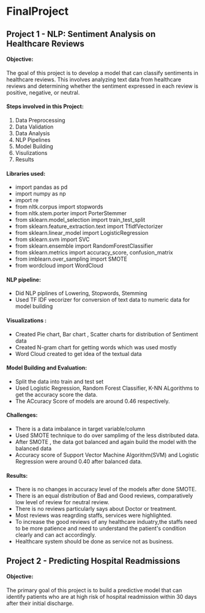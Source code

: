 # FinalProject 
## Project 1 - NLP: Sentiment Analysis on Healthcare Reviews
#### Objective:
  The goal of this project is to develop a model that can classify sentiments in healthcare reviews. This involves analyzing text data from healthcare reviews and determining whether the sentiment expressed in each review is positive, negative, or neutral.

#### Steps involved in this Project:
1. Data Preprocessing
2.  Data Validation
3.  Data Analysis
4.  NLP Pipelines
5.  Model Building
6.  Visulizations
7.  Results

#### Libraries used:
- import pandas as pd
- import numpy as np
- import re
- from nltk.corpus import stopwords
- from nltk.stem.porter import PorterStemmer
- from sklearn.model_selection import train_test_split
- from sklearn.feature_extraction.text import TfidfVectorizer
- from sklearn.linear_model import LogisticRegression
- from sklearn.svm import SVC
- from sklearn.ensemble import RandomForestClassifier
- from sklearn.metrics import accuracy_score, confusion_matrix
- from imblearn.over_sampling import SMOTE
- from wordcloud import WordCloud

#### NLP pipeline:
- Did NLP piplines of Lowering, Stopwords, Stemming
- Used TF IDF vecorizer for conversion of text data to numeric data for model building

#### Visualizations :

- Created  Pie chart, Bar chart , Scatter charts  for distribution of Sentiment data
- Created N-gram chart for getting words which was used mostly
- Word Cloud created to get idea of the textual data

#### Model Building and Evaluation:

- Split the data into train and test set
- Used Logistic Regression, Random Forest Classifier, K-NN ALgorithms to get the accuracy score the data.
- The ACcuracy Score of models are around 0.46 respectively.

#### Challenges:

- There is a data imbalance in target variable/column
- Used SMOTE technique to do over samplimg of the less distributed data.
- After SMOTE , the data got balanced and again build the model with the balanced data
- Accuracy score of Support Vector Machine Algorithm(SVM) and Logistic Regression were around 0.40 after balanced data.

#### Results:
- There is no changes in accuracy level of the models after done SMOTE.
- There is an equal distribution of Bad and Good reviews, comparatively low level of review for neutral review.
- There is no reviews particularly says about Doctor or treatment.
- Most reviews was reagrding staffs, services were highlighted.
- To increase the good reviews of any healthcare induatry,the staffs need to be more patience and need to understand the patient's 
  condition clearly and can act accordingly.
- Healthcare system should be done as service not as business.
  
## Project 2 - Predicting Hospital Readmissions

#### Objective: 
  The primary goal of this project is to build a predictive model that can identify patients who are at high risk of hospital readmission within 30 days after their initial discharge.

